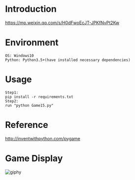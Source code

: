 # Introduction
https://mp.weixin.qq.com/s/H0dFwoEcJT-JPKfNvPt2Kw

# Environment
```
OS: Windows10
Python: Python3.5+(have installed necessary dependencies)
```

# Usage
```
Step1:
pip install -r requirements.txt
Step2:
run "python Game15.py"
```

# Reference
http://inventwithpython.com/pygame

# Game Display
![giphy](demonstration/running.gif)